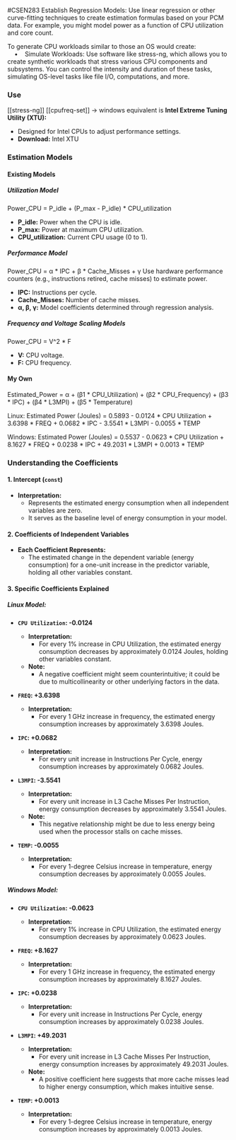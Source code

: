 #CSEN283 
Establish Regression Models: Use linear regression or other curve-fitting techniques to create estimation formulas based on your PCM data. For example, you might model power as a function of CPU utilization and core count.

To generate CPU workloads similar to those an OS would create:
    •    Simulate Workloads: Use software like stress-ng, which allows you to create synthetic workloads that stress various CPU components and subsystems. You can control the intensity and duration of these tasks, simulating OS-level tasks like file I/O, computations, and more.

### Use
[[stress-ng]]
[[cpufreq-set]] 
-> windows equivalent is 
**Intel Extreme Tuning Utility (XTU):**
- Designed for Intel CPUs to adjust performance settings.
- **Download:** Intel XTU

### Estimation Models

#### Existing Models
##### Utilization Model
Power_CPU = P_idle + (P_max - P_idle) * CPU_utilization
- **P_idle:** Power when the CPU is idle.
- **P_max:** Power at maximum CPU utilization.
- **CPU_utilization:** Current CPU usage (0 to 1).
##### Performance Model
Power_CPU = α * IPC + β * Cache_Misses + γ
Use hardware performance counters (e.g., instructions retired, cache misses) to estimate power.
-  **IPC:** Instructions per cycle.
- **Cache_Misses:** Number of cache misses.
- **α, β, γ:** Model coefficients determined through regression analysis.
##### Frequency and Voltage Scaling Models
Power_CPU = V^2 * F
- **V:** CPU voltage.
- **F:** CPU frequency.

#### My Own
Estimated_Power = α + (β1 * CPU_Utilization) + (β2 * CPU_Frequency) + (β3 * IPC) + (β4 * L3MPI) + (β5 * Temperature)

Linux:
Estimated Power (Joules) = 0.5893
                           - 0.0124 * CPU Utilization
                           + 3.6398 * FREQ
                           + 0.0682 * IPC
                           - 3.5541 * L3MPI
                           - 0.0055 * TEMP

Windows:
Estimated Power (Joules) = 0.5537
                           - 0.0623 * CPU Utilization
                           + 8.1627 * FREQ
                           + 0.0238 * IPC
                           + 49.2031 * L3MPI
                           + 0.0013 * TEMP

### **Understanding the Coefficients**

#### **1. Intercept (`const`)**

- **Interpretation:**
    - Represents the estimated energy consumption when all independent variables are zero.
    - It serves as the baseline level of energy consumption in your model.

#### **2. Coefficients of Independent Variables**

- **Each Coefficient Represents:**
    - The estimated change in the dependent variable (energy consumption) for a one-unit increase in the predictor variable, holding all other variables constant.

#### **3. Specific Coefficients Explained**

##### **Linux Model:**

- **`CPU Utilization`: -0.0124**
    
    - **Interpretation:**
        - For every 1% increase in CPU Utilization, the estimated energy consumption decreases by approximately 0.0124 Joules, holding other variables constant.
    - **Note:**
        - A negative coefficient might seem counterintuitive; it could be due to multicollinearity or other underlying factors in the data.
- **`FREQ`: +3.6398**
    
    - **Interpretation:**
        - For every 1 GHz increase in frequency, the estimated energy consumption increases by approximately 3.6398 Joules.
- **`IPC`: +0.0682**
    
    - **Interpretation:**
        - For every unit increase in Instructions Per Cycle, energy consumption increases by approximately 0.0682 Joules.
- **`L3MPI`: -3.5541**
    
    - **Interpretation:**
        - For every unit increase in L3 Cache Misses Per Instruction, energy consumption decreases by approximately 3.5541 Joules.
    - **Note:**
        - This negative relationship might be due to less energy being used when the processor stalls on cache misses.
- **`TEMP`: -0.0055**
    
    - **Interpretation:**
        - For every 1-degree Celsius increase in temperature, energy consumption decreases by approximately 0.0055 Joules.

##### **Windows Model:**

- **`CPU Utilization`: -0.0623**
    
    - **Interpretation:**
        - For every 1% increase in CPU Utilization, the estimated energy consumption decreases by approximately 0.0623 Joules.
- **`FREQ`: +8.1627**
    
    - **Interpretation:**
        - For every 1 GHz increase in frequency, the estimated energy consumption increases by approximately 8.1627 Joules.
- **`IPC`: +0.0238**
    
    - **Interpretation:**
        - For every unit increase in Instructions Per Cycle, energy consumption increases by approximately 0.0238 Joules.
- **`L3MPI`: +49.2031**
    
    - **Interpretation:**
        - For every unit increase in L3 Cache Misses Per Instruction, energy consumption increases by approximately 49.2031 Joules.
    - **Note:**
        - A positive coefficient here suggests that more cache misses lead to higher energy consumption, which makes intuitive sense.
- **`TEMP`: +0.0013**
    
    - **Interpretation:**
        - For every 1-degree Celsius increase in temperature, energy consumption increases by approximately 0.0013 Joules.